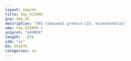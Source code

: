 ```yaml
---
layout: smgene
title: Smp_021080
grp: Smp_02
description: "39S ribosomal protein L15, mitochondrial"
smp: Smp_021080.1
uniprot: "G4VDK9"
length:   876
cdd: "ns"
kk: K02876
categories: sm
---
```

